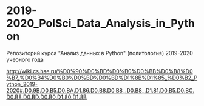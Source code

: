 # 2019-2020_PolSci_Data_Analysis_in_Python
Репозиторий курса "Анализ данных в Python" (политология) 2019-2020 учебного года

http://wiki.cs.hse.ru/%D0%90%D0%BD%D0%B0%D0%BB%D0%B8%D0%B7_%D0%B4%D0%B0%D0%BD%D0%BD%D1%8B%D1%85_%D0%B2_Python_2019-2020#.D0.9B.D0.B5.D0.BA.D1.86.D0.B8.D0.B8_.D0.B8_.D1.81.D0.B5.D0.BC.D0.B8.D0.BD.D0.B0.D1.80.D1.8B
